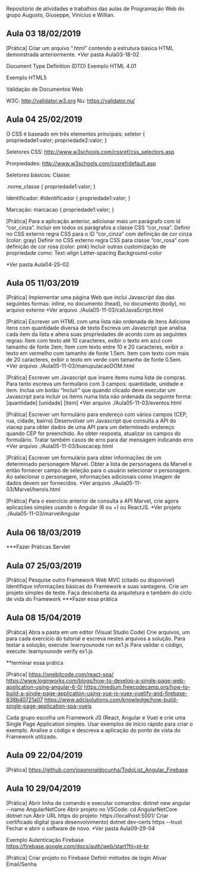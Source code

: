 Repositório de atividades e trabalhos das aulas de Programação Web do grupo Augusto, Giuseppe, Vinicius e Willian.

## Aula 03 18/02/2019 #################################################################

[Prática]
Criar um arquivo “.html” contendo a estrutura básica HTML demonstrada anteriormente.
*Ver pasta Aula03-18-02

Document Type Definition (DTD) Exemplo HTML 4.01

<!DOCTYPE HTML PUBLIC "-//W3C//DTD HTML 4.01//EN" "http://www.w3.org/TR/html4/strict.dtd">

Exemplo HTML5

<!DOCTYPE html>

Validação de Documentos Web

W3C: http://validator.w3.org
Nu: https://validator.nu/

## Aula 04 25/02/2019 ##################################################################

O CSS é baseado em três elementos principais:
seletor {
  propriedade1:valor; 
  propriedade2:valor;
}

Seletores CSS:
http://www.w3schools.com/cssref/css_selectors.asp

Prorpiedades:
http://www.w3schools.com/cssref/default.asp 

Seletores básicos:
Classe:

.nome_classe {
  propriedade1:valor;
}

Identificador:
#identificador {
	 propriedade1:valor;
}

Marcação:
marcacao {
	 propriedade1:valor;
}

[Prática]
Para a aplicação anterior, adicionar mais um parágrafo com id “cor_cinza”.
Incluir em todos os parágrafos a classe CSS “cor_rosa”.
Definir no CSS externo regra CSS para o ID “cor_cinza” com definição de cor cinza (color: gray)
Definir no CSS externo regra CSS para classe “cor_rosa” com definição de cor rosa (color: pink)
Incluir outras customização de propriedade como:
Text-align
Letter-spacing
Background-color

*Ver pasta Aula04-25-02

## Aula 05 11/03/2019 ##################################################################

[Prática]
Implementar uma página Web que inclui Javascript das das seguintes formas: inline, no documento (head), no documento (body), no arquivo externo
*Ver arquivo ./Aula05-11-03/callJavaScript.html


[Prática]
Escrever um HTML com uma lista não ordenada de itens
Adicione itens com quantidade diversa de texto
Escreva um Javascript que analisa cada item da lista e altera suas propriedades de acordo com 
as seguintes regras:
Item com texto até 10 caracteres, exibir o texto em azul com tamanho de fonte 2em;
Item com texto entre 10 e 20 caracteres, exibir o texto em vermelho com tamanho de fonte 1.5em.
Item com texto com mais de 20 caracteres, exibir o texto em verde com tamanho de fonte 0.5em.
*Ver arquivo ./Aula05-11-03/manupulacaoDOM.html

[Prática]
Escrever um Javascript que insere items numa lista de compras.
Para tanto escreva um formulário com 3 campos: quantidade, unidade e item.
Inclua um botão “Incluir” que quando clicado deve executar um Javascript para incluir os items numa lista não ordenada da seguinte forma:
[quantidade] [unidade] [item]
*Ver arquivo ./Aula05-11-03/eventos.html

[Prática]
Escrever um formulário para endereço com vários campos (CEP, rua, cidade, bairro)
Desenvolver um Javascript que consulta a API do viacep para obter dados de uma API para um determinado endereço quando CEP for preenchido.
Ao obter resposta, atualizar os campos do formulário.
Tratar também casos de erro para dar mensagem indicando erro
*Ver arquivo ./Aula05-11-03/buscacep.html

[Prática]
Escrever um formulário para obter informações de um determinado personagem Marvel.
Obter a lista de personagens da Marvel e então fornecer campo de seleção para o usuário selecionar o personagem. 
Ao selecionar o personagem, informações adicionais como imagem de dados devem ser fornecidos.
*Ver arquivo ./Aula05-11-03/Marvel/herois.html

[Prática]
Para o exercício anterior de consulta a API Marvel, crie agora aplicações simples usando o Angular (6 ou +) ou ReactJS.
*Ver projeto ./Aula05-11-03/marvelAngular

## Aula 06 18/03/2019 ##################################################################

***Fazer Práticas Servlet

## Aula 07 25/03/2019 ##################################################################
[Prática]
Pesquise outro Framework Web MVC (citado ou disponível)
Identifique informações básicas do Framework e suas vantagens.
Crie um projeto simples de teste.
Faça descoberta da arquitetura e também do ciclo de vida do Framework
***Fazer essa prática

## Aula 08 15/04/2019 ##################################################################

[Prática]
Abra a pasta em um editor (Visual Studio Code) 
Crie arquivos, um para cada exercício do tutorial e escreva nestes arquivos a solução.
Para testar a solução, execute:
learnyounode run ex1.js
Para validar o código, execute:
learnyounode verify ex1.js

**terminar essa prática

[Prática]
https://onebitcode.com/react-spa/ 
https://www.loginworks.com/blogs/how-to-develop-a-single-page-web-application-using-angular-6-0/ 
https://medium.freecodecamp.org/how-to-build-a-single-page-application-using-vue-js-vuex-vuetify-and-firebase-838b40721a07 
https://www.adcisolutions.com/knowledge/how-build-single-page-application-spa-vuejs 

Cada grupo escolha um Framework JS (React, Angular e Vue) e crie uma Single Page Application simples.
Usar exemplos de início rápido para criar o exemplo.
Analise o código e descreva a aplicação do ponto de vista do Framework utilizado.

## Aula 09 22/04/2019 ##################################################################

[Prática]
https://github.com/joaoronaldocunha/TodoList_Angular_Firebase

## Aula 10 29/04/2019 ##################################################################

[Prática]
Abrir linha de comando e executar comandos:
dotnet new angular --name AngularNetCore
Abrir projeto no VSCode:
cd AngularNetCore
dotnet run
Abrir URL https do projeto:
https://localhost:5001/
Criar certificado digital (para desenvolvimento)
dotnet dev-certs https --trust
Fechar e abrir o software de novo.
*Ver pasta Aula09-29-04

Exemplo Autenticação Firebase
https://firebase.google.com/docs/auth/web/start?hl=pt-br

[Prática]
Criar projeto no Firebase
Definir métodos de login
Ativar Email/Senha
